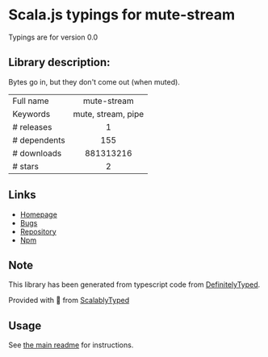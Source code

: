 
# Scala.js typings for mute-stream

Typings are for version 0.0

## Library description:
Bytes go in, but they don't come out (when muted).

|                    |                 |
| ------------------ | :-------------: |
| Full name          | mute-stream |
| Keywords           | mute, stream, pipe |
| # releases         | 1 |
| # dependents       | 155 |
| # downloads        | 881313216 |
| # stars            | 2 |

## Links
- [Homepage](https://github.com/isaacs/mute-stream#readme)
- [Bugs](https://github.com/isaacs/mute-stream/issues)
- [Repository](https://github.com/isaacs/mute-stream)
- [Npm](https://www.npmjs.com/package/mute-stream)
    


## Note
This library has been generated from typescript code from [DefinitelyTyped](https://definitelytyped.org).

Provided with :purple_heart: from [ScalablyTyped](https://github.com/oyvindberg/ScalablyTyped)

## Usage
See [the main readme](../../readme.md) for instructions.



